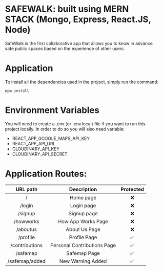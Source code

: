 # SAFEWALK: built using MERN STACK (Mongo, Express, React.JS, Node)

SafeWalk is the first collaborative app that allows you to know in advance safe public spaces based on the experience of other users.

# Application

To install all the dependencies used in the project, simply run the command:

```
npm install
```

# Environment Variables

You will need to create a .env (or .env.local) file if you want to run this project locally. In order to do so you will also need variable:

- REACT_APP_GOOGLE_MAPS_API_KEY
- REACT_APP_API_URL
- CLOUDINARY_API_KEY
- CLOUDINARY_API_SECRET

# Application Routes:

|              URL path               |        Description        | Protected |
| :---------------------------------: | :-----------------------: | :-------: |
|                  /                  |         Home page         |    ❌     |
|               /login                |        Login page         |    ❌     |
|               /signup               |        Signup page        |    ❌     |
|              /howworks              |    How App Works Page     |    ❌     |
|              /aboutus               |       About Us Page       |    ❌     |
|            /profile                 |     Profile Page          |    ✅     |
|            /contributions           |Personal Contributions Page|    ✅     |
|            /safemap                 |     Safemap Page          |    ✅     |
|          /safemap/added             |    New Warning Added      |    ✅     |


